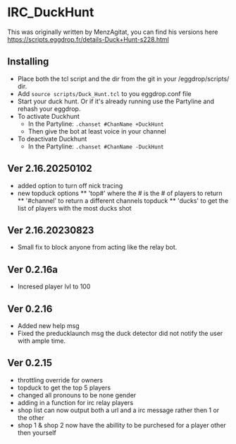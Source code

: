 # IRC_DuckHunt


This was originally written by MenzAgitat, you can find his versions here https://scripts.eggdrop.fr/details-Duck+Hunt-s228.html

Installing
-----
* Place both the tcl script and the dir from the git in your /eggdrop/scripts/ dir.
* Add `source scripts/Duck_Hunt.tcl` to you eggdrop.conf file
* Start your duck hunt. Or if it's already running use the Partyline and rehash your eggdrop.
* To activate Duckhunt
  - In the Partyline: `.chanset #ChanName +DuckHunt`
  - Then give the bot at least voice in your channel
* To deactivate Duckhunt
  - In the Partyline: `.chanset #ChanName -DuckHunt`




Ver 2.16.20250102
-----
* added option to turn off nick tracing
* new topduck options
** 'top#' where the # is the # of players to return 
** '#channel' to return a different channels topduck 
** 'ducks' to get the list of players with the most ducks shot
  
Ver 2.16.20230823
-----
* Small fix to block anyone from acting like the relay bot.
  
Ver 0.2.16a
-----
* Incresed player lvl to 100

Ver 0.2.16
-----
* Added new help msg
* Fixed the preducklaunch msg the duck detector did not notify the user with ample time.

Ver 0.2.15
-----
* throttling override for owners
* topduck to get the top 5 players
* changed all pronouns to be none gender 
* adding in a function for irc relay players 
* shop list can now output both a url and a irc message rather then 1 or the other
* shop 1 & shop 2 now have the abillity to be purchesed for a player other then yourself

